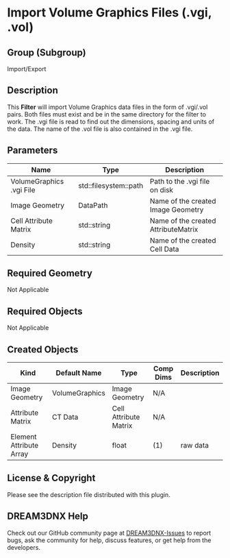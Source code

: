 # Import Volume Graphics Files (.vgi, .vol)

## Group (Subgroup)

Import/Export

## Description

This **Filter** will import Volume Graphics data files in the form of .vgi/.vol pairs. Both files must exist and be in the same directory for the filter to work. The .vgi file is read to find out the dimensions, spacing and units of the data. The name of the .vol file is also contained in the .vgi file.

## Parameters

| Name | Type | Description |
|------------|------| --------------------------------- |
| VolumeGraphics .vgi File | std::filesystem::path | Path to the .vgi file on disk |
| Image Geometry | DataPath | Name of the created Image Geometry |
| Cell Attribute Matrix | std::string | Name of the created AttributeMatrix |
| Density | std::string | Name of the created Cell Data |

## Required Geometry #

Not Applicable

## Required Objects

Not Applicable

## Created Objects

| Kind                      | Default Name | Type     | Comp Dims | Description                                 |
|---------------------------|--------------|----------|--------|---------------------------------------------|
| Image Geometry | VolumeGraphics | Image Geometry | N/A |  |
|   Attribute Matrix   | CT Data | Cell Attribute Matrix | N/A |  |
| Element Attribute Array | Density | float | (1) | raw data |

## License & Copyright

Please see the description file distributed with this plugin.

## DREAM3DNX Help

Check out our GitHub community page at [DREAM3DNX-Issues](https://github.com/BlueQuartzSoftware/DREAM3DNX-Issues) to report bugs, ask the community for help, discuss features, or get help from the developers.
